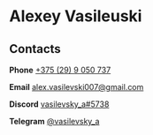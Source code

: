 # Alexey Vasileuski
## Contacts
**Phone** [+375 (29) 9 050 737](tel:+375299050737)

**Email** [alex.vasilevski007@gmail.com](mailto:alex.vasilevski007@gmail.com)

**Discord** [vasilevsky_a#5738](https://discordapp.com/users/332215070253645834/)

**Telegram** [@vasilevsky_a](https://t.me/vasilevsky_a)
